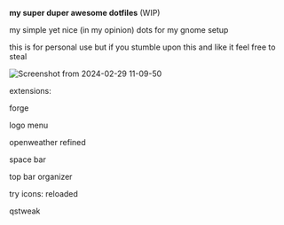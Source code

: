 **my super duper awesome dotfiles** (WIP)


my simple yet nice (in my opinion) dots for my gnome setup





this is for personal use but if you stumble upon this and like it feel free to steal


![Screenshot from 2024-02-29 11-09-50](https://github.com/nw0p/dotfiles/assets/38057139/5d6d428c-87ac-4bda-9254-0fed8205789f)







extensions:

forge

logo menu

openweather refined

space bar

top bar organizer

try icons: reloaded

qstweak
